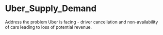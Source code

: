 # Uber_Supply_Demand
Address the problem Uber is facing - driver cancellation and non-availability of cars leading to loss of potential revenue. 
